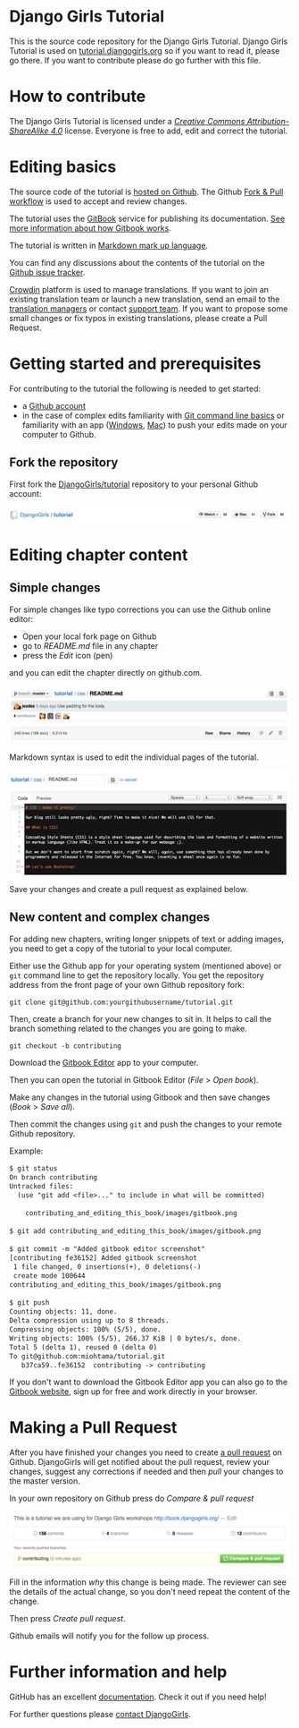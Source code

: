 # Django Girls Tutorial

This is the source code repository for the Django Girls Tutorial. Django Girls Tutorial is used on [tutorial.djangogirls.org](http://tutorial.djangogirls.org) so if you want to read it, please go there. If you want to contribute please do go further with this file.


# How to contribute

The Django Girls Tutorial is licensed under a [*Creative Commons Attribution-ShareAlike 4.0*](https://creativecommons.org/licenses/by-sa/4.0/) license. Everyone is free to add, edit and correct the tutorial.

# Editing basics

The source code of the tutorial is [hosted on Github](https://github.com/DjangoGirls/tutorial). The Github [Fork & Pull workflow](https://help.github.com/articles/using-pull-requests) is used to accept and review changes.

The tutorial uses the [GitBook](https://www.gitbook.io/) service for publishing its documentation. [See more information about how Gitbook works](http://help.gitbook.io/).

The tutorial is written in [Markdown mark up language](https://help.github.com/articles/markdown-basics).

You can find any discussions about the contents of the tutorial on the [Github issue tracker](https://github.com/DjangoGirls/tutorial/issues).

[Crowdin](https://crowdin.com/project/django-girls-tutorial) platform is used to manage translations. If you want to join an existing translation team or launch a new translation, send an email to the [translation managers](mailto:translations@djangogirls.org) or contact [support team](mailto:hello@djangogirls.org). If you want to propose some small changes or fix typos in existing translations, please create a Pull Request.

# Getting started and prerequisites

For contributing to the tutorial the following is needed to get started:

* a [Github account](https://github.com)
* in the case of complex edits familiarity with [Git command line basics](https://help.github.com/articles/set-up-git) or familiarity with an app ([Windows](https://windows.github.com/), [Mac](https://mac.github.com/)) to push your edits made on your computer to Github.

## Fork the repository

First fork the [DjangoGirls/tutorial](https://github.com/DjangoGirls/tutorial) repository to your personal Github account:

![Fork button](contributing/images/fork.png)

# Editing chapter content

## Simple changes

For simple changes like typo corrections you can use the Github online editor:

* Open your local fork page on Github
* go to *README.md* file in any chapter
* press the *Edit* icon (pen)

and you can edit the chapter directly on github.com.

![Edit button](contributing/images/edit.png)

Markdown syntax is used to edit the individual pages of the tutorial.

![Github editor](contributing/images/github_editor.png)

Save your changes and create a pull request as explained below.

## New content and complex changes

For adding new chapters, writing longer snippets of text or adding images, you need to get a copy of the tutorial to your local computer.

Either use the Github app for your operating system (mentioned above) or `git` command line to get the repository locally. You get the repository address from the front page of your own Github repository fork:

    git clone git@github.com:yourgithubusername/tutorial.git

Then, create a branch for your new changes to sit in. It helps to call the branch something related to the changes you are going to make.

    git checkout -b contributing

Download the [Gitbook Editor](https://www.gitbook.com/editor) app to your computer.

Then you can open the tutorial in Gitbook Editor (*File* > *Open book*).

Make any changes in the tutorial using Gitbook and then save changes (*Book* > *Save all*).

Then commit the changes using `git` and push the changes to your remote Github repository.

Example:

    $ git status
    On branch contributing
    Untracked files:
      (use "git add <file>..." to include in what will be committed)

        contributing_and_editing_this_book/images/gitbook.png

    $ git add contributing_and_editing_this_book/images/gitbook.png

    $ git commit -m "Added gitbook editor screenshot"
    [contributing fe36152] Added gitbook screenshot
     1 file changed, 0 insertions(+), 0 deletions(-)
     create mode 100644 contributing_and_editing_this_book/images/gitbook.png

    $ git push
    Counting objects: 11, done.
    Delta compression using up to 8 threads.
    Compressing objects: 100% (5/5), done.
    Writing objects: 100% (5/5), 266.37 KiB | 0 bytes/s, done.
    Total 5 (delta 1), reused 0 (delta 0)
    To git@github.com:miohtama/tutorial.git
       b37ca59..fe36152  contributing -> contributing

If you don't want to download the Gitbook Editor app you can also go to the [Gitbook website](https://gitbook.com), sign up for free and work directly in your browser.

# Making a Pull Request

After you have finished your changes you need to create [a pull request](https://help.github.com/articles/using-pull-requests)  on Github. DjangoGirls will get notified about the pull request, review your changes, suggest any corrections if needed and then *pull* your changes to the master version.

In your own repository on Github press do *Compare & pull request*

![Gitbook](contributing/images/pull_request.png)

Fill in the information *why* this change is being made. The reviewer can see the details of the actual change, so you don't need repeat the content of the change.

Then press *Create pull request*.

Github emails will notify you for the follow up process.

# Further information and help

GitHub has an excellent [documentation](https://help.github.com/). Check it out if you need help!

For further questions please [contact DjangoGirls](https://djangogirls.org/).
